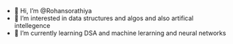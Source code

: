 - 👋 Hi, I’m @Rohansorathiya
- 👀 I’m interested in data structures and algos and also artifical intellegence
- 🌱 I’m currently learning DSA and machine lerarning and neural networks

<!---
Rohansorathiya/Rohansorathiya is a ✨ special ✨ repository because its `README.md` (this file) appears on your GitHub profile.
You can click the Preview link to take a look at your changes.
--->
